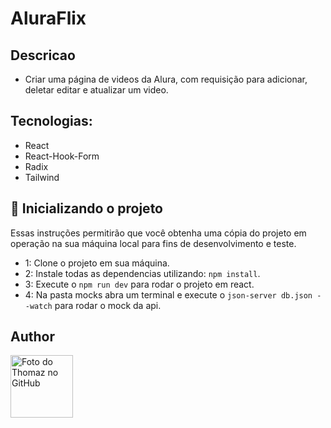 # AluraFlix

## Descricao
- Criar uma página de videos da Alura, com requisição para adicionar, deletar editar e atualizar um video.

## Tecnologias:
- React
- React-Hook-Form
- Radix
- Tailwind

## 🚀 Inicializando o projeto

Essas instruções permitirão que você obtenha uma cópia do projeto em operação na sua máquina local para fins de desenvolvimento e teste.

- 1: Clone o projeto em sua máquina.
- 2: Instale todas as dependencias utilizando: ``` npm install ```.
- 3: Execute o ``` npm run dev ``` para rodar o projeto em react.
- 4: Na pasta mocks abra um terminal e execute o ``` json-server db.json --watch ``` para rodar o mock da api.

## Author
<img src="https://avatars.githubusercontent.com/u/72676393?v=4" width="100px;" alt="Foto do Thomaz no GitHub"/>